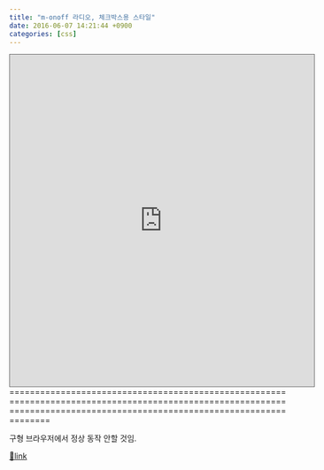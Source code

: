 ```yaml
---
title: "m-onoff 라디오, 체크박스용 스타일"
date: 2016-06-07 14:21:44 +0900
categories: [css]
---
```


<iframe frameborder="1" height="600" src="http://www.mins01.com/web_work/doc/CSS/m-onoff/m-onoff.html" style="border: 1px solid rgb(102, 102, 102);" width="550"></iframe>
==========================================================================================================================================================================

구형 브라우저에서 정상 동작 안할 것임.


[🔗link](http://www.mins01.com/mh/tech/read/996)